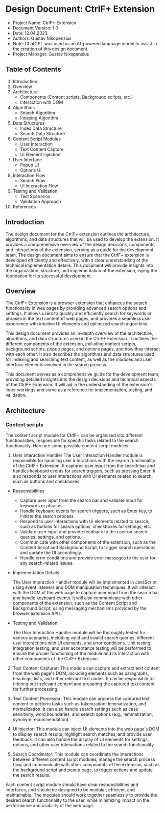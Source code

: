 # Design Document: CtrlF+ Extension

- Project Name: CtrlF+ Extension
- Document Version: 1.0
- Date: 12.04.2023
- Authors: Gustav Nikopensius
- Note: ChatGPT was used as an AI-powered language model to assist in the creation of this design document.
- Project Manager: Gustav Nikopensius

## Table of Contents

1. Introduction
2. Overview
3. Architecture
    - Components (Content scripts, Background scripts, etc.)
    - Interaction with DOM
4. Algorithms
    - Search Algorithm
    - Indexing Algorithm
5. Data Structures
    - Index Data Structure
    - Search Data Structure
6. Content Script Modules
    - User Interaction
    - Text Content Capture
    - UI Element Injection
7. User Interface
    - Popup UI
    - Options UI
8. Interaction Flow
    - Search Flow
    - UI Interaction Flow
9. Testing and Validation
    - Test Scenarios
    - Validation Approach
10. References

## Introduction

The design document for the CtrlF+ extension outlines the architecture, algorithms, and data structures that will be used to develop the extension. It provides a comprehensive overview of the design decisions, components, and interactions of the extension, serving as a guide for the development team. The design document aims to ensure that the CtrlF+ extension is developed efficiently and effectively, with a clear understanding of the technical implementation details. This document will provide insights into the organization, structure, and implementation of the extension, laying the foundation for its successful development.

## Overview

The CtrlF+ Extension is a browser extension that enhances the search functionality in web pages by providing advanced search options and settings. It allows users to quickly and efficiently search for keywords or phrases in the text content of web pages, and provides a seamless user experience with intuitive UI elements and optimized search algorithms.

This design document provides an in-depth overview of the architecture, algorithms, and data structures used in the CtrlF+ Extension. It outlines the different components of the extension, including content scripts, background scripts, popup pages, and options pages, and how they interact with each other. It also describes the algorithms and data structures used for indexing and searching text content, as well as the modules and user interface elements involved in the search process.

This document serves as a comprehensive guide for the development team, providing detailed insights into the design decisions and technical aspects of the CtrlF+ Extension. It will aid in the understanding of the extension's inner workings and serve as a reference for implementation, testing, and validation.

## Architecture

### Content scripts
The content script module for CtrlF+ can be organized into different functionalities, responsible for specific tasks related to the search functionality. Here are some possible content script modules:

1. User Interaction Handler
The User Interaction Handler module is responsible for handling user interactions with the search functionality of the CtrlF+ Extension. It captures user input from the search bar and handles keyboard events for search triggers, such as pressing Enter. It also responds to user interactions with UI elements related to search, such as buttons and checkboxes.

- Responsibilities

    - Capture user input from the search bar and validate input for keywords or phrases.
    - Handle keyboard events for search triggers, such as Enter key, to initiate the search process.
    - Respond to user interactions with UI elements related to search, such as buttons for search options, checkboxes for settings, etc.
    - Validate user input and provide feedback to the user on search queries, settings, and options.
    - Communicate with other components of the extension, such as the Content Script and Background Script, to trigger search operations and update the UI accordingly.
    - Handle error conditions and provide error messages to the user for any search-related issues.

- Implementation Details

    The User Interaction Handler module will be implemented in JavaScript using event listeners and DOM manipulation techniques. It will interact with the DOM of the web page to capture user input from the search bar and handle keyboard events. It will also communicate with other components of the extension, such as the Content Script and Background Script, using messaging mechanisms provided by the browser extension APIs.

- Testing and Validation

    The User Interaction Handler module will be thoroughly tested for various scenarios, including valid and invalid search queries, different user interactions with UI elements, and error conditions. Unit testing, integration testing, and user acceptance testing will be performed to ensure the proper functioning of the module and its interaction with other components of the CtrlF+ Extension.


2. Text Content Capturer: This module can capture and extract text content from the web page's DOM, including elements such as paragraphs, headings, lists, and other relevant text nodes. It can be responsible for filtering out irrelevant content and preparing the captured text content for further processing.

3. Text Content Processor: This module can process the captured text content to perform tasks such as tokenization, lemmatization, and normalization. It can also handle search settings such as case sensitivity, word boundaries, and search options (e.g., lemmatization, synonym recommendation).

4. UI Injector: This module can inject UI elements into the web page's DOM to display search results, highlight search matches, and provide user feedback. It can also handle the display of UI elements for settings, options, and other user interactions related to the search functionality.

5. Search Coordinator: This module can coordinate the interactions between different content script modules, manage the search process flow, and communicate with other components of the extension, such as the background script and popup page, to trigger actions and update the search results.

Each content script module should have clear responsibilities and interfaces, and should be designed to be modular, efficient, and maintainable. The modules should work together seamlessly to provide the desired search functionality to the user, while minimizing impact on the performance and usability of the web page.
